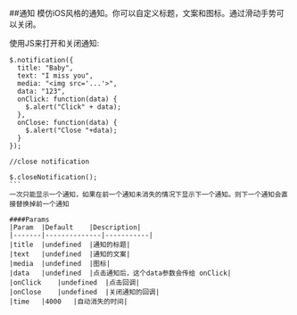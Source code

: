 ##通知
模仿iOS风格的通知。你可以自定义标题，文案和图标。通过滑动手势可以关闭。

使用JS来打开和关闭通知:
````  
$.notification({
  title: "Baby",
  text: "I miss you",
  media: "<img src='...'>",
  data: "123",
  onClick: function(data) {
    $.alert("Click" + data);
  },
  onClose: function(data) {
    $.alert("Close "+data);
  }
});

//close notification

$.closeNotification();
```
一次只能显示一个通知，如果在前一个通知未消失的情况下显示下一个通知。则下一个通知会直接替换掉前一个通知

####Params
|Param	|Default	|Description|
|-------|--------------|-----------|
|title	|undefined	|通知的标题|
|text	|undefined	|通知的文案|
|media	|undefined	|图标|
|data	|undefined	|点击通知后，这个data参数会传给 onClick|
|onClick	|undefined	|点击回调|
|onClose	|undefined	|关闭通知的回调|
|time	|4000	|自动消失的时间|